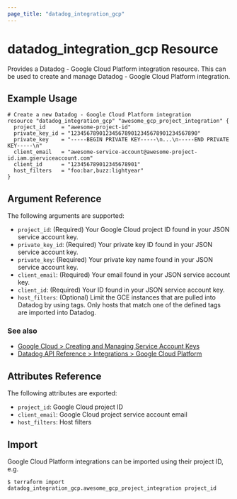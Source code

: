 ```yaml
---
page_title: "datadog_integration_gcp"
---
```


# datadog_integration_gcp Resource

Provides a Datadog - Google Cloud Platform integration resource. This can be used to create and manage Datadog - Google Cloud Platform integration.

## Example Usage

```hcl
# Create a new Datadog - Google Cloud Platform integration
resource "datadog_integration_gcp" "awesome_gcp_project_integration" {
  project_id     = "awesome-project-id"
  private_key_id = "1234567890123456789012345678901234567890"
  private_key    = "-----BEGIN PRIVATE KEY-----\n...\n-----END PRIVATE KEY-----\n"
  client_email   = "awesome-service-account@awesome-project-id.iam.gserviceaccount.com"
  client_id      = "123456789012345678901"
  host_filters   = "foo:bar,buzz:lightyear"
}
```

## Argument Reference

The following arguments are supported:

- `project_id`: (Required) Your Google Cloud project ID found in your JSON service account key.
- `private_key_id`: (Required) Your private key ID found in your JSON service account key.
- `private_key`: (Required) Your private key name found in your JSON service account key.
- `client_email`: (Required) Your email found in your JSON service account key.
- `client_id`: (Required) Your ID found in your JSON service account key.
- `host_filters`: (Optional) Limit the GCE instances that are pulled into Datadog by using tags. Only hosts that match one of the defined tags are imported into Datadog.

### See also

- [Google Cloud > Creating and Managing Service Account Keys](https://cloud.google.com/iam/docs/creating-managing-service-account-keys)
- [Datadog API Reference > Integrations > Google Cloud Platform](https://docs.datadoghq.com/api/v1/gcp-integration/)

## Attributes Reference

The following attributes are exported:

- `project_id`: Google Cloud project ID
- `client_email`: Google Cloud project service account email
- `host_filters`: Host filters

## Import

Google Cloud Platform integrations can be imported using their project ID, e.g.

```
$ terraform import datadog_integration_gcp.awesome_gcp_project_integration project_id
```
